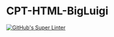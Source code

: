 # CPT-HTML-BigLuigi
[![GitHub's Super Linter](https://github.com/ICS20-Programming-SamMakuc/CPT-HTML-BigLuigi/workflows/GitHub's%20Super%20Linter/badge.svg)](https://github.com/ICS20-Programming-SamMakuc/CPT-HTML-BigLuigi/actions)
